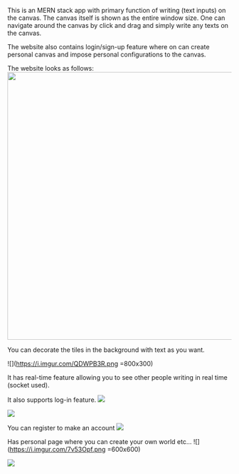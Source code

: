 This is an MERN stack app with primary function of writing (text inputs) on the canvas. The canvas itself is shown as the entire window size. One can navigate around the canvas by click and drag and simply write any texts on the canvas. 

The website also contains login/sign-up feature where on can create personal canvas and impose personal configurations to the canvas.

The website looks as follows:
<img src="https://i.imgur.com/3NUr5pg.png" width=600 height=600>


You can decorate the tiles in the background with text as you want.

![](https://i.imgur.com/QDWPB3R.png =800x300)


It has real-time feature allowing you to see other people writing in real time (socket used).

It also supports log-in feature.
![](https://i.imgur.com/pTS9ZKQ.png)

![](https://i.imgur.com/VfQJUlg.png)


You can register to make an account
![](https://i.imgur.com/WaXZlkt.png)


Has personal page where you can create your own world etc...
![](https://i.imgur.com/7v53Opf.png =600x600)

![](https://i.imgur.com/X9w0L5j.png)


